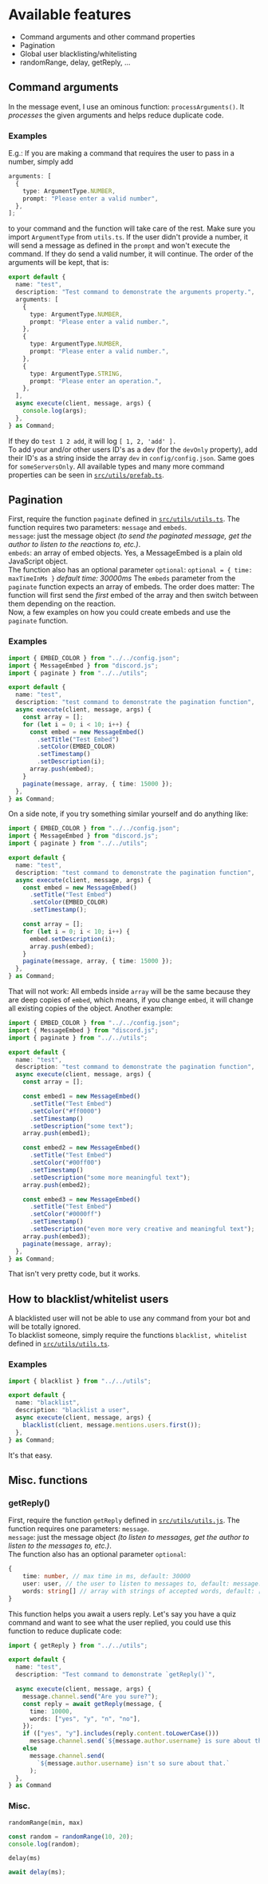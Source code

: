 # Available features

- Command arguments and other command properties
- Pagination
- Global user blacklisting/whitelisting
- randomRange, delay, getReply, ...

## Command arguments

In the message event, I use an ominous function: `processArguments()`. It _processes_ the given arguments and helps reduce duplicate code.

### Examples

E.g.: If you are making a command that requires the user to pass in a number, simply add

```ts
arguments: [
  {
    type: ArgumentType.NUMBER,
    prompt: "Please enter a valid number",
  },
];
```

to your command and the function will take care of the rest. Make sure you import `ArgumentType` from `utils.ts`. If the user didn't provide a number, it will send a message as defined in the `prompt` and won't execute the command. If they do send a valid number, it will continue. The order of the arguments will be kept, that is:

```ts
export default {
  name: "test",
  description: "Test command to demonstrate the arguments property.",
  arguments: [
    {
      type: ArgumentType.NUMBER,
      prompt: "Please enter a valid number.",
    },
    {
      type: ArgumentType.NUMBER,
      prompt: "Please enter a valid number.",
    },
    {
      type: ArgumentType.STRING,
      prompt: "Please enter an operation.",
    },
  ],
  async execute(client, message, args) {
    console.log(args);
  },
} as Command;
```

If they do `test 1 2 add`, it will log `[ 1, 2, 'add' ].`\
To add your and/or other users ID's as a dev (for the `devOnly` property), add their ID's as a string inside the array `dev` in `config/config.json`. Same goes for `someServersOnly`.
All available types and many more command properties can be seen in [`src/utils/prefab.ts`](src/utils/prefab.ts).

## Pagination

First, require the function `paginate` defined in [`src/utils/utils.ts`](src/utils/utils.ts). The function requires two parameters: `message` and `embeds`.\
`message`: just the message object _(to send the paginated message, get the author to listen to the reactions to, etc.)_.\
`embeds`: an array of embed objects. Yes, a MessageEmbed is a plain old JavaScript object.\
The function also has an optional parameter `optional`: `optional = { time: maxTimeInMs }` _default time: 30000ms_
The `embeds` parameter from the `paginate` function expects an array of embeds. The order does matter: The function will first send the _first_ embed of the array and then switch between them depending on the reaction.\
Now, a few examples on how you could create embeds and use the `paginate` function.

### Examples

```ts
import { EMBED_COLOR } from "../../config.json";
import { MessageEmbed } from "discord.js";
import { paginate } from "../../utils";

export default {
  name: "test",
  description: "test command to demonstrate the pagination function",
  async execute(client, message, args) {
    const array = [];
    for (let i = 0; i < 10; i++) {
      const embed = new MessageEmbed()
        .setTitle("Test Embed")
        .setColor(EMBED_COLOR)
        .setTimestamp()
        .setDescription(i);
      array.push(embed);
    }
    paginate(message, array, { time: 15000 });
  },
} as Command;
```

On a side note, if you try something similar yourself and do anything like:

```ts
import { EMBED_COLOR } from "../../config.json";
import { MessageEmbed } from "discord.js";
import { paginate } from "../../utils";

export default {
  name: "test",
  description: "test command to demonstrate the pagination function",
  async execute(client, message, args) {
    const embed = new MessageEmbed()
      .setTitle("Test Embed")
      .setColor(EMBED_COLOR)
      .setTimestamp();

    const array = [];
    for (let i = 0; i < 10; i++) {
      embed.setDescription(i);
      array.push(embed);
    }
    paginate(message, array, { time: 15000 });
  },
} as Command;
```

That will not work: All embeds inside `array` will be the same because they are deep copies of `embed`, which means, if you change `embed`, it will change all existing copies of the object.
Another example:

```ts
import { EMBED_COLOR } from "../../config.json";
import { MessageEmbed } from "discord.js";
import { paginate } from "../../utils";

export default {
  name: "test",
  description: "test command to demonstrate the pagination function",
  async execute(client, message, args) {
    const array = [];

    const embed1 = new MessageEmbed()
      .setTitle("Test Embed")
      .setColor("#ff0000")
      .setTimestamp()
      .setDescription("some text");
    array.push(embed1);

    const embed2 = new MessageEmbed()
      .setTitle("Test Embed")
      .setColor("#00ff00")
      .setTimestamp()
      .setDescription("some more meaningful text");
    array.push(embed2);

    const embed3 = new MessageEmbed()
      .setTitle("Test Embed")
      .setColor("#0000ff")
      .setTimestamp()
      .setDescription("even more very creative and meaningful text");
    array.push(embed3);
    paginate(message, array);
  },
} as Command;
```

That isn't very pretty code, but it works.

## How to blacklist/whitelist users

A blacklisted user will not be able to use any command from your bot and will be totally ignored.\
To blacklist someone, simply require the functions `blacklist, whitelist` defined in [`src/utils/utils.ts`](src/utils/utils.ts).

### Examples

```ts
import { blacklist } from "../../utils";

export default {
  name: "blacklist",
  description: "blacklist a user",
  async execute(client, message, args) {
    blacklist(client, message.mentions.users.first());
  },
} as Command;
```

It's that easy.

## Misc. functions

### getReply()

First, require the function `getReply` defined in [`src/utils/utils.js`](src/utils/utils.js). The function requires one parameters: `message`.\
`message`: just the message object _(to listen to messages, get the author to listen to the messages to, etc.)_.\
The function also has an optional parameter `optional`:

```ts
{
    time: number, // max time in ms, default: 30000
    user: user, // the user to listen to messages to, default: message.author
    words: string[] // array with strings of accepted words, default: [] (all words will be accepted)
}
```

This function helps you await a users reply. Let's say you have a quiz command and want to see what the user replied, you could use this function to reduce duplicate code:

```ts
import { getReply } from "../../utils";

export default {
  name: "test",
  description: "Test command to demonstrate `getReply()`",

  async execute(client, message, args) {
    message.channel.send("Are you sure?");
    const reply = await getReply(message, {
      time: 10000,
      words: ["yes", "y", "n", "no"],
    });
    if (["yes", "y"].includes(reply.content.toLowerCase()))
      message.channel.send(`${message.author.username} is sure about that.`);
    else
      message.channel.send(
        `${message.author.username} isn't so sure about that.`
      );
  },
} as Command
```

### Misc.

`randomRange(min, max)`

```ts
const random = randomRange(10, 20);
console.log(random);
```

`delay(ms)`

```ts
await delay(ms);
```
